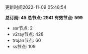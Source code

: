 更新时间2022-11-09 05:48:54

**总订阅: 45**
**总节点: 2541**
**有效节点: 599**
- ssr节点: 2
- v2ray节点: 428
- trojan节点: 60
- ss节点: 109
